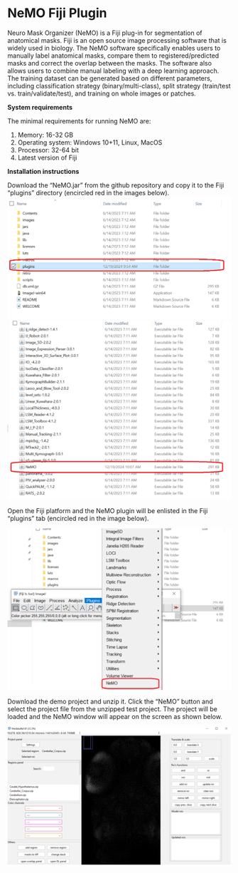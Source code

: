 # NeMO Fiji Plugin

Neuro Mask Organizer (NeMO) is a Fiji plug-in for segmentation of anatomical masks. Fiji is an open source image processing software that is widely used in biology. The NeMO software specifically enables users to manually label anatomical masks, compare them to registered/predicted masks and correct the overlap between the masks. The software also allows users to combine manual labeling with a deep learning approach. The training dataset can be generated based on different parameters, including classification strategy (binary/multi-class), split strategy (train/test vs. train/validate/test), and training on whole images or patches. 

**System requirements**

The minimal requirements for running NeMO are:
1. Memory: 16-32 GB
2. Operating system: Windows 10+11, Linux, MacOS
3. Processor: 32-64 bit
4. Latest version of Fiji

**Installation instructions**

Download the “NeMO.jar” from the github repository and copy it to the Fiji “plugins” directory (encircled red in the images below).
<img src="images/NeMO1.png"/>
<img src="images/NeMO2.png"/>

Open the Fiji platform and the NeMO plugin will be enlisted in the Fiji “plugins” tab (encircled red in the image below). 

<img src="images/NeMO3.png"/>

Download the demo project and unzip it. Click the “NeMO” button and select the project file from the unzipped test project. The project will be loaded and the NeMO window will appear on the screen as shown below.

<img src="images/NeMO4.png"/>
